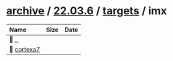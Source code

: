 ---
---

# [archive](/archive/) / [22.03.6](/archive/22.03.6/) / [targets](/archive/22.03.6/targets/) / imx


| Name | Size | Date |
|:---|---:|---|
| 📁 [..](../) | | |
| 📁 [cortexa7](cortexa7) | | |

